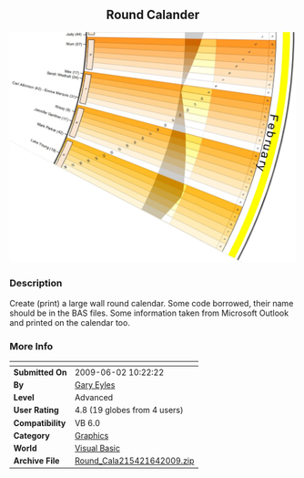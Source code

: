 ﻿<div align="center">

## Round Calander

<img src="PIC200964719227275.jpg">
</div>

### Description

Create (print) a large wall round calendar. Some code borrowed, their name should be in the BAS files. Some information taken from Microsoft Outlook and printed on the calendar too.
 
### More Info
 


<span>             |<span>
---                |---
**Submitted On**   |2009-06-02 10:22:22
**By**             |[Gary Eyles](https://github.com/Planet-Source-Code/PSCIndex/blob/master/ByAuthor/gary-eyles.md)
**Level**          |Advanced
**User Rating**    |4.8 (19 globes from 4 users)
**Compatibility**  |VB 6\.0
**Category**       |[Graphics](https://github.com/Planet-Source-Code/PSCIndex/blob/master/ByCategory/graphics__1-46.md)
**World**          |[Visual Basic](https://github.com/Planet-Source-Code/PSCIndex/blob/master/ByWorld/visual-basic.md)
**Archive File**   |[Round\_Cala215421642009\.zip](https://github.com/Planet-Source-Code/gary-eyles-round-calander__1-72154/archive/master.zip)








